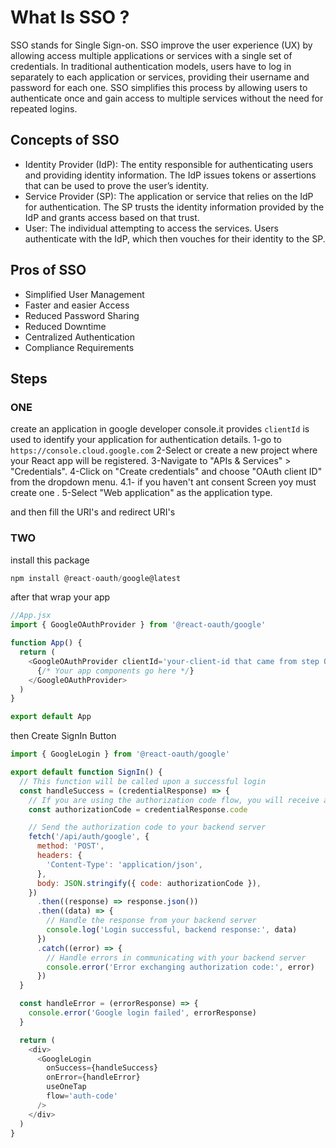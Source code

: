 # What Is SSO ?

SSO stands for Single Sign-on.
SSO improve the user experience (UX) by allowing access multiple applications or services with a single set of credentials.
In traditional authentication models, users have to log in separately to each application or services, providing their username and password for each one.
SSO simplifies this process by allowing users to authenticate once and gain access to multiple services without the need for repeated logins.

## Concepts of SSO

- Identity Provider (IdP): The entity responsible for authenticating users and providing identity information. The IdP issues tokens or assertions that can be used to prove the user’s identity.
- Service Provider (SP): The application or service that relies on the IdP for authentication. The SP trusts the identity information provided by the IdP and grants access based on that trust.
- User: The individual attempting to access the services. Users authenticate with the IdP, which then vouches for their identity to the SP.

## Pros of SSO

- Simplified User Management
- Faster and easier Access
- Reduced Password Sharing
- Reduced Downtime
- Centralized Authentication
- Compliance Requirements

## Steps

### ONE

create an application in google developer console.it provides `clientId` is used to identify your application for authentication details.
1-go to `https://console.cloud.google.com`
2-Select or create a new project where your React app will be registered.
3-Navigate to "APIs & Services" > "Credentials".
4-Click on "Create credentials" and choose "OAuth client ID" from the dropdown menu.
4.1- if you haven't ant consent Screen yoy must create one .
5-Select "Web application" as the application type.

and then fill the URI's and redirect URI's

### TWO

install this package

```js
npm install @react-oauth/google@latest
```

after that wrap your app

```js
//App.jsx
import { GoogleOAuthProvider } from '@react-oauth/google'

function App() {
  return (
    <GoogleOAuthProvider clientId='your-client-id that came from step ONE'>
      {/* Your app components go here */}
    </GoogleOAuthProvider>
  )
}

export default App
```

then Create SignIn Button

```js
import { GoogleLogin } from '@react-oauth/google'

export default function SignIn() {
  // This function will be called upon a successful login
  const handleSuccess = (credentialResponse) => {
    // If you are using the authorization code flow, you will receive a code to be exchanged for an access token
    const authorizationCode = credentialResponse.code

    // Send the authorization code to your backend server
    fetch('/api/auth/google', {
      method: 'POST',
      headers: {
        'Content-Type': 'application/json',
      },
      body: JSON.stringify({ code: authorizationCode }),
    })
      .then((response) => response.json())
      .then((data) => {
        // Handle the response from your backend server
        console.log('Login successful, backend response:', data)
      })
      .catch((error) => {
        // Handle errors in communicating with your backend server
        console.error('Error exchanging authorization code:', error)
      })
  }

  const handleError = (errorResponse) => {
    console.error('Google login failed', errorResponse)
  }

  return (
    <div>
      <GoogleLogin
        onSuccess={handleSuccess}
        onError={handleError}
        useOneTap
        flow='auth-code'
      />
    </div>
  )
}
```
